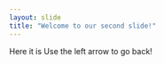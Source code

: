 ```yaml
---
layout: slide
title: "Welcome to our second slide!"
---
```

Here it is
Use the left arrow to go back!
